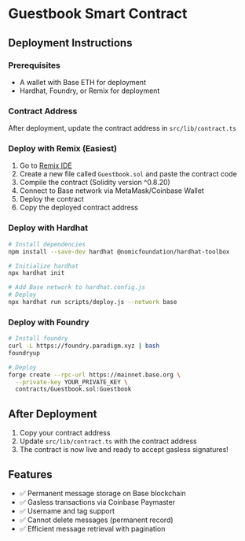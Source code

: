 # Guestbook Smart Contract

## Deployment Instructions

### Prerequisites
- A wallet with Base ETH for deployment
- Hardhat, Foundry, or Remix for deployment

### Contract Address
After deployment, update the contract address in `src/lib/contract.ts`

### Deploy with Remix (Easiest)

1. Go to [Remix IDE](https://remix.ethereum.org/)
2. Create a new file called `Guestbook.sol` and paste the contract code
3. Compile the contract (Solidity version ^0.8.20)
4. Connect to Base network via MetaMask/Coinbase Wallet
5. Deploy the contract
6. Copy the deployed contract address

### Deploy with Hardhat

```bash
# Install dependencies
npm install --save-dev hardhat @nomicfoundation/hardhat-toolbox

# Initialize hardhat
npx hardhat init

# Add Base network to hardhat.config.js
# Deploy
npx hardhat run scripts/deploy.js --network base
```

### Deploy with Foundry

```bash
# Install foundry
curl -L https://foundry.paradigm.xyz | bash
foundryup

# Deploy
forge create --rpc-url https://mainnet.base.org \
  --private-key YOUR_PRIVATE_KEY \
  contracts/Guestbook.sol:Guestbook
```

## After Deployment

1. Copy your contract address
2. Update `src/lib/contract.ts` with the contract address
3. The contract is now live and ready to accept gasless signatures!

## Features

- ✅ Permanent message storage on Base blockchain
- ✅ Gasless transactions via Coinbase Paymaster
- ✅ Username and tag support
- ✅ Cannot delete messages (permanent record)
- ✅ Efficient message retrieval with pagination
